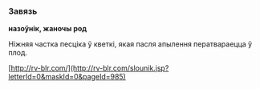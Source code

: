 ### Завязь
**назоўнік, жаночы род**

Ніжняя частка песціка ў кветкі, якая пасля апылення ператвараецца ў плод.

<a rel="author">[http://rv-blr.com/](http://rv-blr.com/slounik.jsp?letterId=0&maskId=0&pageId=985)</a>
